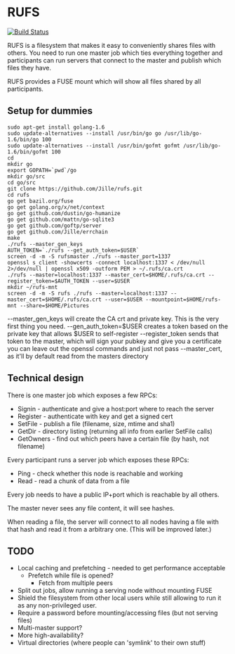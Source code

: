 # RUFS

[![Build Status](https://travis-ci.org/Jille/rufs.png)](https://travis-ci.org/Jille/rufs)

RUFS is a filesystem that makes it easy to conveniently shares files with
others. You need to run one master job which ties everything together and
participants can run servers that connect to the master and publish which files
they have.

RUFS provides a FUSE mount which will show all files shared by all participants.

## Setup for dummies

```
sudo apt-get install golang-1.6
sudo update-alternatives --install /usr/bin/go go /usr/lib/go-1.6/bin/go 100
sudo update-alternatives --install /usr/bin/gofmt gofmt /usr/lib/go-1.6/bin/gofmt 100
cd
mkdir go
export GOPATH=`pwd`/go
mkdir go/src
cd go/src
git clone https://github.com/Jille/rufs.git
cd rufs
go get bazil.org/fuse
go get golang.org/x/net/context
go get github.com/dustin/go-humanize
go get github.com/mattn/go-sqlite3
go get github.com/goftp/server
go get github.com/Jille/errchain
make
./rufs --master_gen_keys
AUTH_TOKEN=`./rufs --get_auth_token=$USER`
screen -d -m -S rufsmaster ./rufs --master_port=1337
openssl s_client -showcerts -connect localhost:1337 < /dev/null 2>/dev/null | openssl x509 -outform PEM > ~/.rufs/ca.crt
./rufs --master=localhost:1337 --master_cert=$HOME/.rufs/ca.crt --register_token=$AUTH_TOKEN --user=$USER
mkdir ~/rufs-mnt
screen -d -m -S rufs ./rufs --master=localhost:1337 --master_cert=$HOME/.rufs/ca.crt --user=$USER --mountpoint=$HOME/rufs-mnt --share=$HOME/Pictures
```

--master_gen_keys will create the CA crt and private key. This is the very first thing you need.
--gen_auth_token=$USER creates a token based on the private key that allows $USER to self-register
--register_token sends that token to the master, which will sign your pubkey and give you a certificate
you can leave out the openssl commands and just not pass --master_cert, as it'll by default read from the masters directory

## Technical design

There is one master job which exposes a few RPCs:

* Signin - authenticate and give a host:port where to reach the server
* Register - authenticate with key and get a signed cert
* SetFile - publish a file (filename, size, mtime and sha1)
* GetDir - directory listing (returning all info from earlier SetFile calls)
* GetOwners - find out which peers have a certain file (by hash, not filename)

Every participant runs a server job which exposes these RPCs:

* Ping - check whether this node is reachable and working
* Read - read a chunk of data from a file

Every job needs to have a public IP+port which is reachable by all others.

The master never sees any file content, it will see hashes.

When reading a file, the server will connect to all nodes having a file with
that hash and read it from a arbitrary one. (This will be improved later.)

## TODO

* Local caching and prefetching - needed to get performance acceptable
  * Prefetch while file is opened?
	* Fetch from multiple peers
* Split out jobs, allow running a serving node without mounting FUSE
* Shield the filesystem from other local users while still allowing to run it as
  any non-privileged user.
* Require a password before mounting/accessing files (but not serving files)
* Multi-master support?
* More high-availability?
* Virtual directories (where people can 'symlink' to their own stuff)
